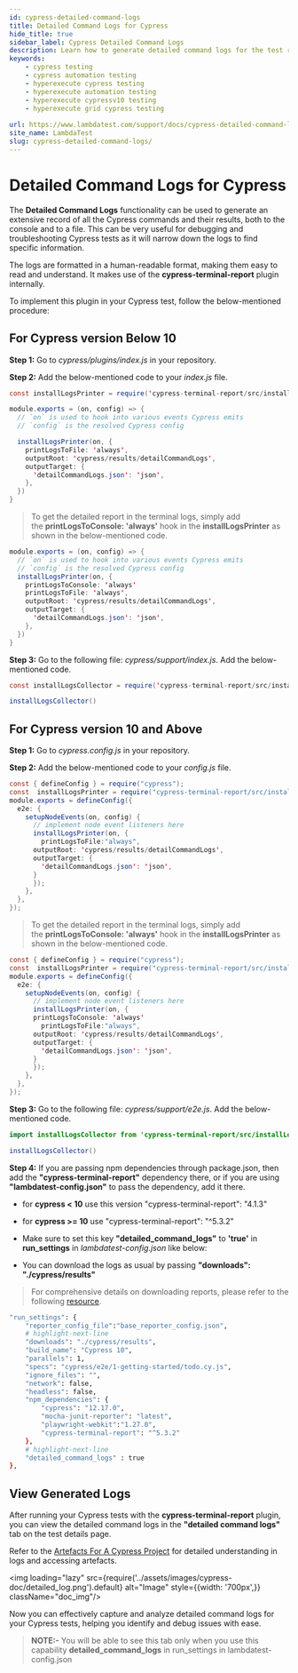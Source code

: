 ```yaml
---
id: cypress-detailed-command-logs
title: Detailed Command Logs for Cypress
hide_title: true
sidebar_label: Cypress Detailed Command Logs
description: Learn how to generate detailed command logs for the test reports of cypress framework testing on lambdatest and download the reports from the dashboard.
keywords:
    - cypress testing
    - cypress automation testing
    - hyperexecute cypress testing
    - hyperexecute automation testing
    - hyperexecute cypressv10 testing
    - hyperexecute grid cypress testing
  
url: https://www.lambdatest.com/support/docs/cypress-detailed-command-logs/
site_name: LambdaTest
slug: cypress-detailed-command-logs/
---
```

<script type="application/ld+json"
      dangerouslySetInnerHTML={{ __html: JSON.stringify({
       "@context": "https://schema.org",
        "@type": "BreadcrumbList",
        "itemListElement": [{
          "@type": "ListItem",
          "position": 1,
          "name": "LambdaTest",
          "item": "https://www.lambdatest.com"
        },{
          "@type": "ListItem",
          "position": 2,
          "name": "Support",
          "item": "https://www.lambdatest.com/support/docs/"
        },{
          "@type": "ListItem",
          "position": 3,
          "name": "Detailed Command Logs for Cypress",
          "item": "https://www.lambdatest.com/support/docs/cypress-detailed-command-logs/"
        }]
      })
    }}
></script>

# Detailed Command Logs for Cypress

The **Detailed Command Logs** functionality can be used to generate an extensive record of all the Cypress commands and their results, both to the console and to a file. This can be very useful for debugging and troubleshooting Cypress tests as it will narrow down the logs to find specific information.

The logs are formatted in a human-readable format, making them easy to read and understand. It makes use of the **cypress-terminal-report** plugin internally.

To implement this plugin in your Cypress test, follow the below-mentioned procedure:

## For Cypress version Below 10

**Step 1:** Go to *cypress/plugins/index.js* in your repository.

**Step 2:** Add the below-mentioned code to your *index.js* file.

```java
const installLogsPrinter = require('cypress-terminal-report/src/installLogsPrinter')

module.exports = (on, config) => {
  // `on` is used to hook into various events Cypress emits
  // `config` is the resolved Cypress config

  installLogsPrinter(on, {
    printLogsToFile: 'always',
    outputRoot: 'cypress/results/detailCommandLogs',
    outputTarget: {
      'detailCommandLogs.json': 'json',
    },
  })
}
```
> To get the detailed report in the terminal logs, simply add the **printLogsToConsole: 'always'** hook in the **installLogsPrinter** as shown in the below-mentioned code.

```java
module.exports = (on, config) => {
  // `on` is used to hook into various events Cypress emits
  // `config` is the resolved Cypress config
  installLogsPrinter(on, {
    printLogsToConsole: 'always'
    printLogsToFile: 'always',
    outputRoot: 'cypress/results/detailCommandLogs',
    outputTarget: {
      'detailCommandLogs.json': 'json',
    },
  })
}
```

**Step 3:** Go to the following file: *cypress/support/index.js*. Add the below-mentioned code.

```java
const installLogsCollector = require('cypress-terminal-report/src/installLogsCollector')

installLogsCollector()
```

## For Cypress version 10 and Above

**Step 1:** Go to *cypress.config.js* in your repository.

**Step 2:** Add the below-mentioned code to your *config.js* file.

```java
const { defineConfig } = require("cypress");
const  installLogsPrinter = require("cypress-terminal-report/src/installLogsPrinter");
module.exports = defineConfig({
  e2e: {
    setupNodeEvents(on, config) {
      // implement node event listeners here
      installLogsPrinter(on, {
        printLogsToFile:"always",
      outputRoot: 'cypress/results/detailCommandLogs',
      outputTarget: {
        'detailCommandLogs.json': 'json',
      }
      });
    },
  },
});
```

> To get the detailed report in the terminal logs, simply add the **printLogsToConsole: 'always'** hook in the **installLogsPrinter** as shown in the below-mentioned code.

```java
const { defineConfig } = require("cypress");
const  installLogsPrinter = require("cypress-terminal-report/src/installLogsPrinter");
module.exports = defineConfig({
  e2e: {
    setupNodeEvents(on, config) {
      // implement node event listeners here
      installLogsPrinter(on, {
      printLogsToConsole: 'always'
        printLogsToFile:"always",
      outputRoot: 'cypress/results/detailCommandLogs',
      outputTarget: {
        'detailCommandLogs.json': 'json',
      }
      });
    },
  },
});
```

**Step 3:** Go to the following file: *cypress/support/e2e.js*. Add the below-mentioned code.

```java
import installLogsCollector from 'cypress-terminal-report/src/installLogsCollector'

installLogsCollector()
```

**Step 4:** If you are passing npm dependencies through package.json, then add the **"cypress-terminal-report"** dependency there, or if you are using **"lambdatest-config.json"** to pass the dependency, add it there.

- for **cypress < 10** use this version "cypress-terminal-report": "4.1.3"
- for **cypress >= 10** use "cypress-terminal-report": "^5.3.2"

- Make sure to set this key **"detailed_command_logs"** to **'true'** in  **run_settings** in *lambdatest-config.json* like below:

- You can download the logs as usual by passing **"downloads": "./cypress/results"** 

> For comprehensive details on downloading reports, please refer to the following [resource](https://www.lambdatest.com/support/docs/download-artefacts-cypress/).

```bash
"run_settings": {
    "reporter_config_file":"base_reporter_config.json",
    # highlight-next-line
    "downloads": "./cypress/results",
    "build_name": "Cypress 10",
    "parallels": 1,
    "specs": "cypress/e2e/1-getting-started/todo.cy.js",
    "ignore_files": "",
    "network": false,
    "headless": false,
    "npm_dependencies": {
        "cypress": "12.17.0",
        "mocha-junit-reporter": "latest",
        "playwright-webkit":"1.27.0",
        "cypress-terminal-report": "^5.3.2"
    },
    # highlight-next-line
    "detailed_command_logs" : true
},
```

## View Generated Logs

After running your Cypress tests with the **cypress-terminal-report** plugin, you can view the detailed command logs in the **"detailed command logs"** tab on the test details page.

Refer to the [Artefacts For A Cypress Project](https://www.lambdatest.com/support/docs/download-artefacts-cypress/) for detailed understanding in logs and accessing artefacts.

<img loading="lazy" src={require('../assets/images/cypress-doc/detailed_log.png').default} alt="Image" style={{width: '700px',}} className="doc_img"/>

Now you can effectively capture and analyze detailed command logs for your Cypress tests, helping you identify and debug issues with ease.

> **NOTE:-** You will be able to see this tab only when you use this capability **detailed_command_logs** in run_settings in lambdatest-config.json